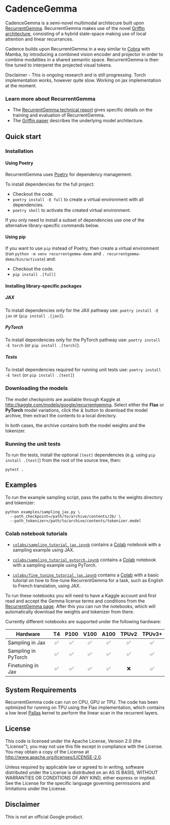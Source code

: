 # CadenceGemma

CadenceGemma is a semi-novel multimodal architecure built upon [RecurrentGemma](https://github.com/google-deepmind/recurrentgemma). RecurrentGemma makes use of the novel [Griffin architecture](https://arxiv.org/abs/2402.19427), consisting of a hybrid state-space making use of local attention and linear recurrances.

Cadence builds upon RecurrentGemma in a way similar to [Cobra](https://arxiv.org/abs/2403.14520) with Mamba, by introducing a combined vision encoder and projector in order to combine modalities in a shared semantic space. RecurrentGemma is then fine tuned to interperet the projected visual tokens.

Disclaimer - This is ongoing research and is still progressing. Torch implementation works, however quite slow. Working on jax implementation at the moment.

### Learn more about RecurrentGemma

-   The [RecurrentGemma technical report](https://storage.googleapis.com/deepmind-media/gemma/recurrentgemma-report.pdf) gives specific details on the training and evaluation of RecurrentGemma.
-   The [Griffin paper](https://arxiv.org/abs/2402.19427) describes the underlying model architecture.

## Quick start

### Installation

#### Using Poetry
RecurrentGemma uses [Poetry](https://python-poetry.org/docs/) for dependency
management.

To install dependencies for the full project:
* Checkout the code.
* `poetry install -E full` to create a virtual environment with all dependencies.
* `poetry shell` to activate the created virtual environment.

If you only need to install a subset of dependencies use one of the alternative
library-specific commands below.

#### Using pip
If you want to use `pip` instead of Poetry, 
then create a virtual environment (run `python -m venv recurrentgemma-demo` and `. recurrentgemma-demo/bin/activate`) and:

* Checkout the code.
* `pip install .[full]`

#### Installing library-specific packages

##### JAX
To install dependencies only for the JAX pathway use:
`poetry install -E jax` or (`pip install .[jax]`).

##### PyTorch
To install dependencies only for the PyTorch pathway use:
`poetry install -E torch` (or `pip install .[torch]`).

##### Tests
To install dependencies required for running unit tests use:
`poetry install -E test` (or `pip install .[test]`)

### Downloading the models

The model checkpoints are available through Kaggle at
http://kaggle.com/models/google/recurrentgemma.
Select either the **Flax** or **PyTorch** model variations, click the ⤓ button
to download the model archive, then extract the contents to a local directory.

In both cases, the archive contains both the model weights and
the tokenizer.

### Running the unit tests

To run the tests, install the optional `[test]` dependencies (e.g. using `pip install .[test]`) from the root of the source tree, then:

```
pytest .
```

## Examples

To run the example sampling script, pass the paths to the weights directory and tokenizer:

```
python examples/sampling_jax.py \
  --path_checkpoint=/path/to/archive/contents/2b/ \
  --path_tokenizer=/path/to/archive/contents/tokenizer.model
```

### Colab notebook tutorials

-   [`colabs/sampling_tutorial_jax.ipynb`](https://colab.sandbox.google.com/github/google-deepmind/recurrentgemma/blob/main/colabs/sampling_tutorial_jax.ipynb)
    contains a [Colab](http://colab.google) notebook with a sampling example using JAX.

-   [`colabs/sampling_tutorial_pytorch.ipynb`](https://colab.sandbox.google.com/github/google-deepmind/recurrentgemma/blob/main/colabs/sampling_tutorial_pytorch.ipynb)
    contains a [Colab](http://colab.google) notebook with a sampling example using PyTorch.

-   [`colabs/fine_tuning_tutorial_jax.ipynb`](https://colab.sandbox.google.com/github/google-deepmind/recurrentgemma/blob/main/colabs/fine_tuning_tutorial_jax.ipynb)
    contains a [Colab](http://colab.google) with a basic tutorial on how to
    fine-tune RecurrentGemma for a task, such as English to French translation, using JAX.

To run these notebooks you will need to have a Kaggle account and first read and accept
the Gemma license terms and conditions from the [RecurrentGemma page](http://kaggle.com/models/google/recurrentgemma).
After this you can run the notebooks, which will automatically download the weights and tokenizer from there.

Currently different notebooks are supported under the following hardware:

| Hardware            | T4  | P100 | V100 | A100 | TPUv2 | TPUv3+ |
|---------------------|:---:|:----:|:----:|:----:|:-----:|:------:|
| Sampling in Jax     | ✅  | ✅   | ✅   | ✅   | ✅    | ✅    |
| Sampling in PyTorch | ✅  | ✅   | ✅   | ✅   | ✅    | ✅    |
| Finetuning in Jax   | ✅  | ✅   | ✅   | ✅   | ❌    | ✅    |


## System Requirements

RecurrentGemma code can run on CPU, GPU or TPU.
The code has been optimized for running on TPU using the Flax implementation,
which contains a low level [Pallas](https://jax.readthedocs.io/en/latest/pallas/index.html) kernel to perform the linear scan in the recurrent layers.


## License

This code is licensed under the Apache License, Version 2.0 (the \"License\");
you may not use this file except in compliance with the License. You may obtain
a copy of the License at http://www.apache.org/licenses/LICENSE-2.0.

Unless required by applicable law or agreed to in writing, software distributed
under the License is distributed on an AS IS BASIS, WITHOUT WARRANTIES OR
CONDITIONS OF ANY KIND, either express or implied. See the License for the
specific language governing permissions and limitations under the License.

## Disclaimer

This is not an official Google product.

